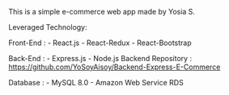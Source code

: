 This is a simple e-commerce web app made by Yosia S.

Leveraged Technology:
  
  Front-End : 
    - React.js
    - React-Redux
    - React-Bootstrap
    
  Back-End :
    - Express.js
    - Node.js
  Backend Repository : https://github.com/YoSoyAisoy/Backend-Express-E-Commerce
    
  Database :
    - MySQL 8.0
    - Amazon Web Service RDS
